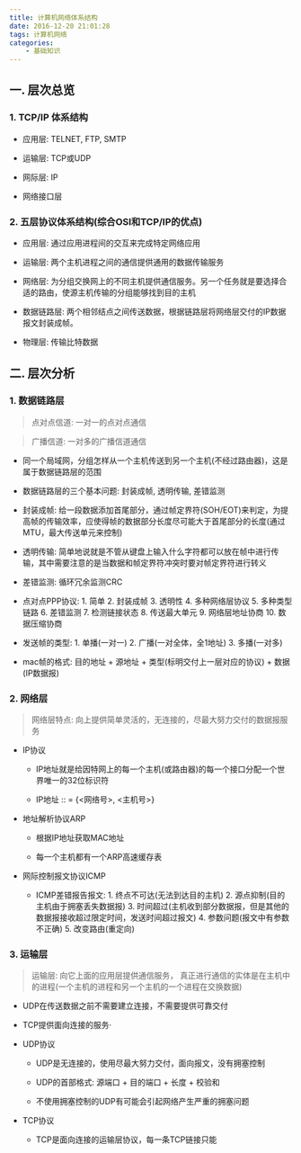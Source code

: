 ```yaml
---
title: 计算机网络体系结构
date: 2016-12-20 21:01:28
tags: 计算机网络
categories:
	- 基础知识
---
```


## 一. 层次总览

### 1. TCP/IP 体系结构

- 应用层: TELNET, FTP, SMTP

- 运输层: TCP或UDP

- 网际层: IP

- 网络接口层

### 2. 五层协议体系结构(综合OSI和TCP/IP的优点)

- 应用层: 通过应用进程间的交互来完成特定网络应用

- 运输层: 两个主机进程之间的通信提供通用的数据传输服务

- 网络层: 为分组交换网上的不同主机提供通信服务。另一个任务就是要选择合适的路由，使源主机传输的分组能够找到目的主机

- 数据链路层: 两个相邻结点之间传送数据，根据链路层将网络层交付的IP数据报文封装成帧。

- 物理层: 传输比特数据

## 二. 层次分析

### 1. 数据链路层

> 点对点信道: 一对一的点对点通信

> 广播信道: 一对多的广播信道通信 

- 同一个局域网，分组怎样从一个主机传送到另一个主机(不经过路由器)，这是属于数据链路层的范围

- 数据链路层的三个基本问题: 封装成帧, 透明传输, 差错监测

- 封装成帧: 给一段数据添加首尾部分，通过帧定界符(SOH/EOT)来判定，为提高帧的传输效率，应使得帧的数据部分长度尽可能大于首尾部分的长度(通过MTU，最大传送单元来控制)

- 透明传输: 简单地说就是不管从键盘上输入什么字符都可以放在帧中进行传输，其中需要注意的是当数据和帧定界符冲突时要对帧定界符进行转义

- 差错监测: 循环冗余监测CRC

- 点对点PPP协议: 1. 简单 2. 封装成帧 3. 透明性 4. 多种网络层协议 5. 多种类型链路 6. 差错监测 7. 检测链接状态 8. 传送最大单元 9. 网络层地址协商 10. 数据压缩协商

- 发送帧的类型: 1. 单播(一对一) 2. 广播(一对全体，全1地址) 3. 多播(一对多)

- mac帧的格式: 目的地址 + 源地址 + 类型(标明交付上一层对应的协议) + 数据(IP数据报)


### 2. 网络层

> 网络层特点: 向上提供简单灵活的，无连接的，尽最大努力交付的数据报服务

- IP协议

	- IP地址就是给因特网上的每一个主机(或路由器)的每一个接口分配一个世界唯一的32位标识符

	- IP地址 :: = {<网络号>, <主机号>}

- 地址解析协议ARP

	- 根据IP地址获取MAC地址

	- 每一个主机都有一个ARP高速缓存表

- 网际控制报文协议ICMP

	- ICMP差错报告报文: 1. 终点不可达(无法到达目的主机) 2. 源点抑制(目的主机由于拥塞丢失数据报) 3. 时间超过(主机收到部分数据报，但是其他的数据报接收超过限定时间，发送时间超过报文) 4. 参数问题(报文中有参数不正确) 5. 改变路由(重定向)


### 3. 运输层

> 运输层: 向它上面的应用层提供通信服务， 真正进行通信的实体是在主机中的进程(一个主机的进程和另一个主机的一个进程在交换数据)

- UDP在传送数据之前不需要建立连接，不需要提供可靠交付

- TCP提供面向连接的服务·

- UDP协议 

	- UDP是无连接的，使用尽最大努力交付，面向报文，没有拥塞控制

	- UDP的首部格式: 源端口 + 目的端口 + 长度 + 校验和

	- 不使用拥塞控制的UDP有可能会引起网络产生严重的拥塞问题

- TCP协议

	- TCP是面向连接的运输层协议，每一条TCP链接只能